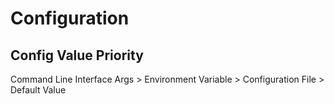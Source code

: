 # Configuration

## Config Value Priority

Command Line Interface Args > Environment Variable > Configuration File > Default Value
